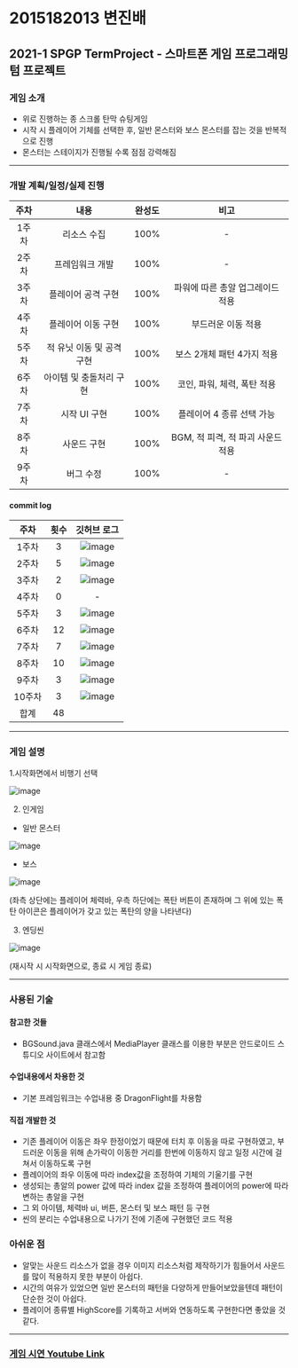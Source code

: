 # 2015182013 변진배
## **2021-1 SPGP TermProject** - 스마트폰 게임 프로그래밍 텀 프로젝트

### 게임 소개
- 위로 진행하는 종 스크롤 탄막 슈팅게임
- 시작 시 플레이어 기체를 선택한 후, 일반 몬스터와 보스 몬스터를 잡는 것을 반복적으로 진행
- 몬스터는 스테이지가 진행될 수록 점점 강력해짐
  
---------------------------------------------------------------------------------------------------------------

### 개발 계획/일정/실제 진행

주차 | 내용 | 완성도 | 비고
:-----: | :-----: | :-----: | :-----:
1주차 | 리소스 수집 |100% | -
2주차 | 프레임워크 개발 | 100% | -
3주차 | 플레이어 공격 구현 | 100% | 파워에 따른 총알 업그레이드 적용
4주차 | 플레이어 이동 구현 | 100% | 부드러운 이동 적용
5주차 | 적 유닛 이동 및 공격 구현 | 100% | 보스 2개체 패턴 4가지 적용 
6주차 | 아이템 및 충돌처리 구현 | 100% | 코인, 파워, 체력, 폭탄 적용
7주차 | 시작 UI 구현 | 100% | 플레이어 4 종류 선택 가능
8주차 | 사운드 구현 | 100%  | BGM, 적 피격, 적 파괴 사운드 적용
9주차 | 버그 수정 | 100% | -

#### commit log

주차 | 횟수| 깃허브 로그
:-----: | :-----:| :-----:|
1주차 | 3 | ![image](https://user-images.githubusercontent.com/22373033/121112094-e892c500-c84a-11eb-8285-9986a709f89b.png)
2주차 | 5 | ![image](https://user-images.githubusercontent.com/22373033/121112139-f8120e00-c84a-11eb-8cc2-2fab1d70eb66.png)
3주차 | 2 | ![image](https://user-images.githubusercontent.com/22373033/121112165-ffd1b280-c84a-11eb-8e60-833dc25f271c.png)
4주차 | 0 | -
5주차 | 3 | ![image](https://user-images.githubusercontent.com/22373033/121112186-0829ed80-c84b-11eb-9d1c-ae3a42c00d2c.png)
6주차 | 12 | ![image](https://user-images.githubusercontent.com/22373033/121112245-1d9f1780-c84b-11eb-9ba5-ab2cb11c0c5f.png)
7주차 | 7 | ![image](https://user-images.githubusercontent.com/22373033/121112264-24c62580-c84b-11eb-894f-159ab7ef31ab.png)
8주차 | 10 | ![image](https://user-images.githubusercontent.com/22373033/121112306-314a7e00-c84b-11eb-919b-7cf9bf39248a.png)
9주차 | 3 | ![image](https://user-images.githubusercontent.com/22373033/121112338-3a3b4f80-c84b-11eb-8d7b-3b796679db07.png)
10주차 | 3 | ![image](https://user-images.githubusercontent.com/22373033/121112360-40c9c700-c84b-11eb-916b-9592735533c7.png)
합계 | 48 | 



---------------------------------------------------------------------------------------------------------------
### 게임 설명

1.시작화면에서 비행기 선택

![image](https://user-images.githubusercontent.com/22373033/121117309-e3397880-c852-11eb-9909-932d38f03c8f.png)


2. 인게임
- 일반 몬스터 

![image](https://user-images.githubusercontent.com/22373033/121117748-a1f59880-c853-11eb-947f-b39c66cfe252.png)


- 보스

![image](https://user-images.githubusercontent.com/22373033/121122735-ee91a180-c85c-11eb-94fd-a4e3d763a01c.png)


(좌측 상단에는 플레이어 체력바, 우측 하단에는 폭탄 버튼이 존재하며 그 위에 있는 폭탄 아이콘은 플레이어가 갖고 있는 폭탄의 양을 나타낸다)


3. 엔딩씬

![image](https://user-images.githubusercontent.com/22373033/121118397-bc7c4180-c854-11eb-907e-a7eae030b0ff.png)

(재시작 시 시작화면으로, 종료 시 게임 종료)

---------------------------------------------------------------------------------------------------------------
### 사용된 기술


#### 참고한 것들
 - BGSound.java 클래스에서 MediaPlayer 클래스를 이용한 부분은 안드로이드 스튜디오 사이트에서 참고함

#### 수업내용에서 차용한 것
 - 기본 프레임워크는 수업내용 중 DragonFlight를 차용함

#### 직접 개발한 것
 - 기존 플레이어 이동은 좌우 한정이었기 때문에 터치 후 이동을 따로 구현하였고, 부드러운 이동을 위해 손가락이 이동한 거리를 한번에 이동하지 않고 일정 시간에 걸쳐서 이동하도록 구현
 - 플레이어의 좌우 이동에 따라 index값을 조정하여 기체의 기울기를 구현
 - 생성되는 총알의 power 값에 따라 index 값을 조정하여 플레이어의 power에 따라 변하는 총알을 구현
 - 그 외 아이템, 체력바 ui, 버튼, 몬스터 및 보스 패턴 등 구현
 - 씬의 분리는 수업내용으로 나가기 전에 기존에 구현했던 코드 적용



### 아쉬운 점
- 알맞는 사운드 리소스가 없을 경우 이미지 리소스처럼 제작하기가 힘들어서 사운드를 많이 적용하지 못한 부분이 아쉽다.
- 시간의 여유가 있었으면 일반 몬스터의 패턴을 다양하게 만들어보았을텐데 패턴이 단순한 것이 아쉽다.
- 플레이어 종류별 HighScore를 기록하고 서버와 연동하도록 구현한다면 좋았을 것 같다.


---------------------------------------------------------------------------------------------------------------
### [게임 시연 Youtube Link](https://youtu.be/db9gxgSells "2021-1 SPGP TermProject 시연 영상")
